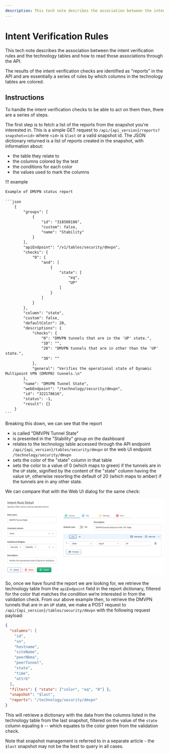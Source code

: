```yaml
---
description: This tech note describes the association between the intent verification rules and the technology tables and how to read those associations through the API.
---
```


# Intent Verification Rules

This tech note describes the association between the intent verification rules and the technology tables and how to read those associations through the API.

The results of the intent verification checks are identified as "reports" in the API and are essentially a series of rules by which columns in the technology tables are colored.

## Instructions

To handle the intent verification checks to be able to act on them then, there are a series of steps.

The first step is to fetch a list of the reports from the snapshot you're interested in. This is a simple GET request to `/api/{api_version}/reports?snapshot=<id>` where `<id>` is `$last` or a valid snapshot id. The JSON dictionary returned is a list of reports created in the snapshot, with information about:

- the table they relate to
- the columns colored by the test
- the conditions for each color
- the values used to mark the columns

!!! example

    Example of DMVPN status report

    ```json
        {
            "groups": [
                {
                    "id": "318508186",
                    "custom": false,
                    "name": "Stability"
                }
            ],
            "apiEndpoint": "/v1/tables/security/dmvpn",
            "checks": {
                "0": {
                    "and": [
                        {
                            "state": [
                                "eq",
                                "UP"
                            ]
                        }
                    ]
                }
            },
            "column": "state",
            "custom": false,
            "defaultColor": 20,
            "descriptions": {
                "checks": {
                    "0": "DMVPN tunnels that are in the 'UP' state.",
                    "10": "",
                    "20": "DMVPN tunnels that are in other than the 'UP' state.",
                    "30": ""
                },
                "general": "Verifies the operational state of Dynamic Multipoint VPN (DMVPN) tunnels.\n"
            },
            "name": "DMVPN Tunnel State",
            "webEndpoint": "/technology/security/dmvpn",
            "id": "322178616",
            "status": -1,
            "result": {}
        }
    ```

Breaking this down, we can see that the report

- is called "DMVPN Tunnel State"
- is presented in the "Stability" group on the dashboard
- relates to the technology table accessed through the API endpoint `/api/{api_version}/tables/security/dmvpn` or the web UI endpoint `/technology/security/dmvpn`
- sets the color of the "state" column in that table
- sets the color to a value of 0 (which maps to green) if the tunnels are in the `UP` state, signified by the content of the "state" column having the value `UP`, otherwise resorting the default of 20 (which maps to amber) if the tunnels are in any other state.

We can compare that with the Web UI dialog for the same check:

![intent verification rule](intent_verification_rule.png)

So, once we have found the report we are looking for, we retrieve the technology table from the `apiEndpoint` field in the report dictionary, filtered for the color that matches the condition we’re interested in from the validation check. From our above example then, to retrieve the DMVPN tunnels that are in an `UP` state, we make a POST request to `/api/{api_version}/tables/security/dmvpn` with the following request payload:

```json
{
  "columns": [
    "id",
    "sn",
    "hostname",
    "siteName",
    "peerNbma",
    "peerTunnel",
    "state",
    "time",
    "attrb"
  ],
  "filters": { "state": ["color", "eq", "0"] },
  "snapshot": "$last",
  "reports": "/technology/security/dmvpn"
}
```

This will retrieve a dictionary with the data from the columns listed in the technology table from the last snapshot, filtered on the value of the `state` column equaling `0` -- which equates to the color green from the validation check.

Note that snapshot management is referred to in a separate article - the `$last` snapshot may not be the best to query in all cases.
